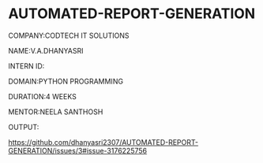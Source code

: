# AUTOMATED-REPORT-GENERATION

COMPANY:CODTECH IT SOLUTIONS

NAME:V.A.DHANYASRI

INTERN ID:

DOMAIN:PYTHON PROGRAMMING

DURATION:4 WEEKS

MENTOR:NEELA SANTHOSH

OUTPUT:

https://github.com/dhanyasri2307/AUTOMATED-REPORT-GENERATION/issues/3#issue-3176225756
